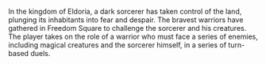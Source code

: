In the kingdom of Eldoria, a dark sorcerer has taken control of the land, plunging its inhabitants into fear and despair. The bravest warriors have gathered in Freedom Square to challenge the sorcerer and his creatures. The player takes on the role of a warrior who must face a series of enemies, including magical creatures and the sorcerer himself, in a series of turn-based duels.
